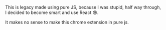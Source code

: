 This is legacy made using pure JS, because I was stupid, half way through, I decided to become smart and use React 😎.

It makes no sense to make this chrome extension in pure js.